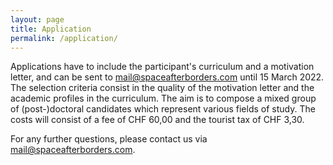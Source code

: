 ```yaml
---
layout: page
title: Application
permalink: /application/
---
```


Applications have to include the participant's curriculum and a motivation letter, and can be sent to mail@spaceafterborders.com until 15 March 2022. The selection criteria consist in the quality of the motivation letter and the academic profiles in the curriculum. The aim is to compose a mixed group of (post-)doctoral candidates which represent various fields of study. The costs will consist of a fee of CHF 60,00 and the tourist tax of CHF 3,30. 

For any further questions, please contact us via mail@spaceafterborders.com.
